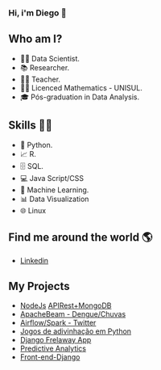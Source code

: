 ### Hi, i'm Diego 👋

## Who am I? 

* 👩‍💻 Data Scientist.
* 📚 Researcher.
* 👩‍🏫 Teacher.
* 👩‍🎓 Licenced Mathematics - UNISUL.
* 🎓 Pós-graduation in Data Analysis.

## Skills 👩‍💻

* 🐍 Python.
* 📈 R.
* 🗄 SQL.
* 💻 Java Script/CSS
* 🔮 Machine Learning. 
* 📊 Data Visualization
* 🌐 Linux 

## Find me around the world :earth_americas:

*  [Linkedin]( https://www.linkedin.com/in/diego-de-morais-350a6a206/ )

## My Projects

* [NodeJs](https://github.com/DiegoBolonik/NodeJsValidacaoDeLinks) [APIRest+MongoDB](https://github.com/DiegoBolonik/NodeJsAPIRestExpressMongoDB)
* [ApacheBeam - Dengue/Chuvas](https://github.com/DiegoBolonik/Apache_beam)
* [Airflow/Spark - Twitter](https://github.com/DiegoBolonik/ApacheAirflow-AluraOnline/tree/master)
* [Jogos de adivinhação em Python](https://github.com/DiegoBolonik/jogos_adivinhacao_python)
* [Django Frelaway App](https://github.com/DiegoBolonik/Frelaway/tree/master)
* [Predictive Analytics]( https://github.com/DiegoBolonik/AnalisePreditiva )
* [Front-end-Django]( https://github.com/DiegoBolonik/DjangoLibrary )
